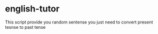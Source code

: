 # english-tutor

This script provide you random sentense you just need to convert present tesnse to past tense
